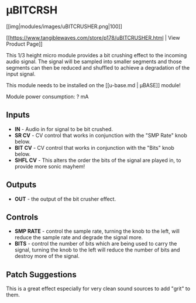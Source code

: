 # µBITCRSH
[[img|modules/images/uBITCRUSHER.png|100]]

[[https://www.tangiblewaves.com/store/p178/uBITCRUSHER.html  | View Product Page]]

This 1/3 height micro module provides a bit crushing effect to the incoming audio signal. The signal will be sampled into smaller segments and those segments can then be reduced and shuffled to achieve a degradation of the input signal.

This module needs to be installed on the [[u-base.md | µBASE]] module!

Module power consumption: ? mA

## Inputs

* **IN** - Audio in for signal to be bit crushed.
* **SR CV** - CV control that works in conjunction with the "SMP Rate" knob below.
* **BIT CV** - CV control that works in conjunction with the "Bits" knob below.
* **SHFL CV** -  This alters the order the bits of the signal are played in, to provide more sonic mayhem!

## Outputs

* **OUT** - the output of the bit crusher effect.

## Controls

* **SMP RATE** - control the sample rate, turning the knob to the left, will reduce the sample rate and degrade the signal more.
* **BITS** - control the number of bits which are being used to carry the signal, turning the knob to the left will reduce the number of bits and destroy more of the signal.

## Patch Suggestions

This is a great effect especially for very clean sound sources to add "grit" to them.
